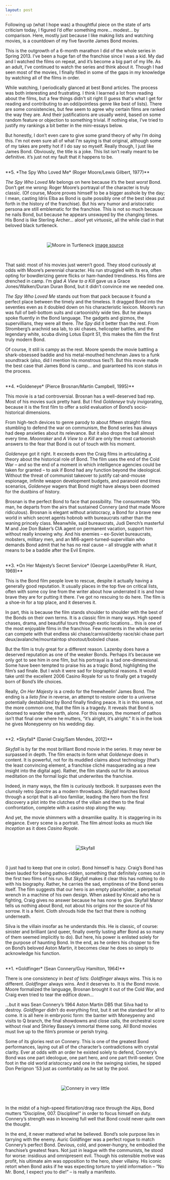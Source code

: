 ```yaml
---
layout: post
---
```


Following up (what I hope was) a thoughtful piece on the state of arts criticism today, I figured I’d offer something more… modest… by comparison. Here, mostly just because I like making lists and watching movies, is a countdown of my five favorite James Bond movies.

This is the outgrowth of a 6-month marathon I did of the whole series in Spring 2013. I’ve been a huge fan of the franchise since I was a kid. My dad and I watched the films on repeat, and it’s become a big part of my life. As an adult, I’ve continued to watch the series and think about it. Though I had seen most of the movies, I finally filled in some of the gaps in my knowledge by watching all of the films in order.

While watching, I periodically glanced at best Bond articles. The process was both interesting and frustrating. I think I learned a lot from reading about the films, but a few things didn't sit right (I guess that's what I get for reading and contributing to an odd/pointless genre like best of lists). There are some consistencies, but few seem to agree why certain films are ranked the way they are. And their justifications are usually weird, based on some random feature or objection to something trivial. If nothing else, I’ve tried to justify my rankings a bit better in the mini-essays below.

But honestly, I don’t even care to give some grand theory of why I’m doing this. I'm not even sure all of what I'm saying is that original, although some of my takes are pretty hot if I do say so myself. Really though, I just like James Bond. Obviously, the title is a joke. This list isn’t really meant to be definitive. it’s just not my fault that it happens to be.

<br>
**5. *The Spy Who Loved Me* (Roger Moore/Lewis Gilbert, 1977)**


*The Spy Who Loved Me* belongs on here because it’s the best *worst* Bond. Don’t get me wrong: Roger Moore’s portrayal of the character is truly classic. (Of course, Moore proves himself to be a bigger asshole by the day; I mean, casting Idris Elba as Bond is quite possibly one of the best ideas put forth in the history of the franchise). But his wry humor and aristocratic persona are still emblematic for the franchise. This is not so much because he nails Bond, but because he appears unswayed by the changing times. His Bond is like Sterling Archer… aloof yet virtuosic, all the while clad in that beloved black turtleneck.

<br>
<p align="center">
<img src="https://jarekervin.github.io/img_mooreturtle.jpg" alt="Moore in Turtleneck">
<a href="http://gentsamongmen.com/wear-your-turtleneck-like-james-bond/" target="blank">image source</a>
</p>
<br>

That said: most of his movies just weren’t good. They stood curiously at odds with Moore’s perennial character. His run struggled with its era, often opting for bowdlerizing genre flicks or ham-handed trendiness. His films are drenched in camp. I’m glad *A View to a Kill* gave us a Grace Jones/Walken/Duran Duran Bond, but it didn’t convince me we needed one.

*The Spy Who Loved Me* stands out from that pack because it found a perfect place between the timely and the timeless. It dragged Bond into the seventies even as it doubled down on his characteristic lexicon. Moore’s run was full of bell-bottom suits and cartoonishly wide ties. But he always spoke fluently in the Bond language. The gadgets and gizmos, the supervillians, they were all there. *The Spy* did it better than the rest. From Stromberg’s arachnid sea lab, to ski chases, helicopter battles, and the legendary white, scuba diving Lotus Esprit S1, this makes the film the first truly modern Bond.

Of course, it still is campy as the rest. Moore spends the movie battling a shark-obsessed baddie and his metal-mouthed henchman Jaws to a funk soundtrack (also, did I mention his monstrous ties?). But this movie made the best case that James Bond is camp… and guaranteed his icon status in the process.

<br>
**4. *Goldeneye* (Pierce Brosnan/Martin Campbell, 1995)**

This movie is a tad controversial. Brosnan has a well-deserved bad rep. Most of his movies suck pretty hard. But I find *Goldeneye* truly invigorating, because it is the first film to offer a solid evaluation of Bond’s socio-historical dimensions.

From high-tech devices to genre parody to about fifteen straight films stumbling to defend the war on communism, the Bond series has always had deep anxieties about its relevance. But it also drops the ball almost every time. *Moonraker* and *A View to a Kill* are only the most cartoonish answers to the fear that Bond is out of touch with his moment.

*Goldeneye* got it right. It exceeds even the Craig films in articulating a theory about the historical role of Bond. The film uses the end of the Cold War – and so the end of a moment in which intelligence agencies could be taken for granted – to ask if Bond had any function beyond the ideological. Without the threat of communist takeover to justify cat-and-mouse espionage, infinite weapon development budgets, and paranoid end times scenarios, *Goldeneye* wagers that Bond might have always been doomed for the dustbins of history.

Brosnan is the perfect Bond to face that possibility. The consummate ‘90s man, he departs from the airs that sustained Connery (and that made Moore ridiculous). Brosnan is elegant without aristocracy, a Bond for a brave new world in which secret agents hobnob with bureaucrats rather than the waning princely class. Meanwhile, said bureaucrats, Judi Dench’s masterful M and Joe Don Baker’s CIA agent on permanent vacation, support him without really knowing why. And his enemies – ex-Soviet bureaucrats, mobsters, military men, and an MI6-agent-turned-supervillain who demands Bond admit that he has no real cause – all struggle with what it means to be a baddie after the Evil Empire.

<br>
**3. *On Her Majesty’s Secret Service* (George Lazenby/Peter R. Hunt, 1969)**

This is the Bond film people love to rescue, despite it actually having a generally good reputation. It usually places in the top five on critical lists, often with some coy line from the writer about how underrated it is and how brave they are for putting it there. I’ve got no rescuing to do here. The film is a shoe-in for a top place, and it deserves it.

In part, this is because the film stands shoulder to shoulder with the best of the Bonds on their own terms. It is a classic film in many ways. High speed chases, drama, and beautiful tours through exotic locations… this is one of the most enjoyable films in the franchise. Few moments in the whole series can compete with that endless ski chase/carnival/derby race/ski chase part deux/avalanche/mountaintop shootout/bobsled chase.

But the film is truly great for a different reason. Lazenby does have a deserved reputation as one of the weaker Bonds. Perhaps it’s because we only got to see him in one film, but his portrayal is a tad one-dimensional. Some have been tempted to praise his as a tragic Bond, highlighting the film’s sad finale. But I wish it were sad for biographical reasons. It would take until the excellent 2006 Casino Royale for us to finally get a tragedy born of Bond’s life choices.

Really, *On Her Majesty* is a credo for the freewheelin’ James Bond. The ending is a *lieto fine* in reverse, an attempt to restore order to a universe potentially destabilized by Bond finally finding peace. It is in this sense, not the more common one, that the film is a tragedy. It reveals that Bond is doomed to wander the earth, alone. For this reason, the moment of pathos isn’t that final one where he mutters, “it’s alright, it’s alright.” It is in the look he gives Moneypenny on his wedding day.

<br>
**2. *Skyfall* (Daniel Craig/Sam Mendes, 2012)**

*Skyfall* is by far the most brilliant Bond movie in the series. It may never be surpassed in depth. The film enacts in form what *Goldeneye* does in content. It is powerful, not for its muddled claims about technology (that’s the least convincing element, a franchise cliché masquerading as a new insight into the digital age). Rather, the film stands out for its anxious meditation on the formal logic that underwrites the franchise.

Indeed, in many ways, the film is curiously textbook. It surpasses even the clumsily retro *Spectre* as a modern throwback. *Skyfall* marches Bond through a script that is all-too familiar, leading the hero from the first discovery a plot into the clutches of the villain and then to the final confrontation, complete with a casino stop along the way.

And yet, the movie shimmers with a dreamlike quality. It is staggering in its elegance. Every scene is a portrait. The film almost looks as much like *Inception* as it does *Casino Royale*.

<br>
<p align="center">
<img src="https://jarekervin.github.io/img_skyfall.jpg" alt="Skyfall">
</p>
<br>

(I just had to keep that one in color). Bond himself is hazy. Craig’s Bond has been lauded for being pathos-ridden, something that definitely comes out in the first two films of his run. But *Skyfall* makes it clear this has nothing to do with his biography. Rather, he carries the sad, emptiness of the Bond series itself. The film suggests that our hero is an empty placeholder, a perpetual wrench in a machine of his own design. When asked by Kincaid who he is fighting, Craig gives no answer because he has none to give. Skyfall Manor tells us nothing about Bond, not about his origins nor the source of his sorrow. It is a feint. Cloth shrouds hide the fact that there is nothing underneath.

Silva is the villain insofar as he understands this. He is classic, of course: sinister and brilliant (and queer, finally overtly lusting after Bond as so many of them seemed implicitly to do). But here, his power is enlisted solely for the purpose of haunting Bond. In the end, as he orders his chopper to fire on Bond’s beloved Aston Martin, it becomes clear he does so simply to acknowledge his function.

<br>
**1. *Goldfinger* (Sean Connery/Guy Hamilton, 1964)**

There is one consistency in *best of* lists: *Goldfinger* always wins. This is no different. *Goldfinger* always wins. And it deserves to. It is *the* Bond movie. Moore formalized the language, Brosnan brought it out of the Cold War, and Craig even tried to tear the edifice down…

...but it was Sean Connery’s 1964 Aston Martin DB5 that Silva had to destroy. *Goldfinger* didn’t do everything first, but it set the standard for all to come. It is all here in embryonic form: the banter with Moneypenny and visits to Q branch, the final showdowns and close calls, the orchestral score without rival and Shirley Bassey’s immortal theme song. All Bond movies must live up to the film’s promise or perish trying.

Some of its glories rest on Connery. This is one of the greatest Bond performances, laying out all of the character’s contradictions with crystal clarity. Ever at odds with an order he existed solely to defend, Connery’s Bond was one part ideologue, one part hero, and one part thrill-seeker. One foot in the old world aristocracy and one in the swinging sixties, he sipped Don Perignon ’53 just as comfortably as he sat by the pool.

<br>
<p align="center">
<img src="https://jarekervin.github.io/img_connery.jpg" alt="Connery in very little">
</p>
<br>

In the midst of a high-speed flirtation/drag race through the Alps, Bond mutters “Discipline, 007. Discipline!” in order to focus himself on duty. Connery’s strength was in knowing full well that Bond could never quite own the thought.

In the end, it never mattered what he believed. Bond’s sole purpose lies in tarrying with the enemy. Auric Goldfinger was a perfect rogue to match Connery’s perfect Bond. Devious, cold, and power-hungry, he embodied the franchise’s greatest fears. Not just in league with the communists, he stood for worse: insidious and omnipresent evil. Though his ostensible motive was profit, his ultimate aim was opposition to the hero, sheer villainy. His iconic retort when Bond asks if he was expecting torture to yield information – “No Mr. Bond, I expect you to die!” – is really a manifesto.
